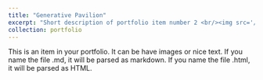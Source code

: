 ```yaml
---
title: "Generative Pavilion"
excerpt: "Short description of portfolio item number 2 <br/><img src='/GDP.png'>"
collection: portfolio
---
```

This is an item in your portfolio. It can be have images or nice text. If you name the file .md, it will be parsed as markdown. If you name the file .html, it will be parsed as HTML. 
